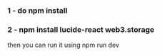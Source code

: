 ### 1 - do npm install

### 2 - npm install lucide-react web3.storage
 then you can run it using npm run dev
